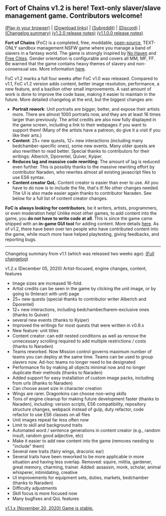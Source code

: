 ## Fort of Chains v1.2 is here! Text-only slaver/slave management game. Contributors welcome!

[(Play in your browser)](https://darkofoc.itch.io/fort-of-chains) |
[(Download links)](https://www.reddit.com/r/FortOfChains/comments/jlhivr/fort_of_chains_and_download_link/) |
[(Subreddit)](https://www.reddit.com/r/FortOfChains/) |
[(Discord)](https://discord.gg/PTD9D7mZyg) |
[(Changelog summary)](https://gitgud.io/darkofocdarko/foc/-/blob/master/docs/changelog_summary.md)
[(v1.2.0 release notes)](https://gitgud.io/darkofocdarko/foc/-/blob/master/docs/update/readme_1_2.md)
[(v1.1.0.0 release notes)](https://gitgud.io/darkofocdarko/foc/-/blob/master/docs/update/readme_1_1.md)

**Fort of Chains** (FoC) is a completed, free, moddable,
[open-source](https://gitgud.io/darkofocdarko/foc),
TEXT-ONLY
sandbox management NSFW game where you manage a band of slavers in a fantasy world.
The game is strongly inspired by
[No Haven](https://www.patreon.com/bedlamgames)
and [Free Cities](https://www.reddit.com/r/freecitiesgame/).
Gender orientation is configurable and covers all MM, MF, FF.
Be warned that the game contains heavy themes of slavery and non-consensual sex.
More information 
[here](https://www.reddit.com/r/FortOfChains/comments/jlhivr/fort_of_chains_and_download_link/).

FoC v1.2 marks a full four weeks after FoC v1.0 was released.
Compared to v1.1, FoC v1.2 version adds content, better image resolution,
performance, a new feature, and a bazilion
other small improvements.
A vast amount of work is done to improve the code base, making it easier to maintain in the future.
More detailed changelog at the end, but the biggest changes are:

- **Portrait rework**: Unit portraits are bigger, better, and expose their artists more. There are almost 1000 portraits now, and they are at least 16 times larger than previously. The artist credits are also now fully displayed in the game screen, including a link to their webpages if you want to support them! (Many of the artists have a patreon, do give it a visit if you like their arts.)
- **Content**: 25+ new quests, 12+ new interactions (including many bedchamber-specific ones), some new events. Many older quests are also rewritten to read better. Special thanks to contributors for their writings: Alberich, Dporentel, Quiver, Kyiper.
- **Reduces lag and massive code rewriting**: The amount of lag is reduced even further. This is possibly thanks to the massive rewriting effort by contributor Naraden, who rewrites almost all existing javascript files to use ES6 syntax.
- **Content creator QoL**: Content creator is easier than ever to use. All you have to do now is to include the file, that's it! No other changes needed. The UI is also made easier again thanks to contributor Naraden. See below for a full list of content creator changes.


**FoC is always looking for contributors**,
be it writers, artists, programmers, or even moderation help!
Unlike most other games, to add content into the game, you **do not have to write code at all**.
This is since the game came shipped with an **in-game GUI tool** for
adding content.
More details [here](https://gitgud.io/darkofocdarko/foc).
As of v1.2,
there have been over ten people who have contributed content into the game,
while much more have helped playtesting, giving feedbacks, and reporting bugs.

---

Changelog summary from v1.1 (which was released two weeks ago):
[(Full changelog)](https://gitgud.io/darkofocdarko/foc/-/blob/master/changelog.txt)

v1.2.x (December 05, 2020) Artist-focused, engine changes, content, features

- Image sizes are increased 16-fold.
- Artist credits can be seen in the game by clicking the unit image, or by going to (Interact with unit) page
- 25+ new quests (special thanks to contributor writer Alberich and Dporentel)
- 12+ new interactions, including bedchamber/harem-exclusive ones (thanks to Quiver)
- several new events (thanks to Kyiper)
- Improved the writings for most quests that were written in v0.9.x
- New feature: unit titles
- Content creator: can edit nested conditions as well as remove the unnecessary scrolling required to add multiple restrictions / costs (thanks to Naraden)
- Teams reworked. Now Mission control governs maximum number of teams you can deploy at the same time. Teams can
be used to group slavers now. Ad-hoc teams no longer need to be designated
- Performance fix by making all objects minimal now and no longer duplicate their methods (thanks to Naraden)
- Added support for easy installation of custom image packs, including from urls (thanks to Naraden)
- Can choose asset size in character creation
- Wings are rarer. Dragonkins can choose non-wing skills
- Tons of engine cleanup for making future development faster (thanks to Naraden), including: version scripts, ES6 compatibility, repository structure changes, webpack instead of gulp, duty refactor, code refactor to use ES6 classes on all files
- Unit images repeat far less often now
- Limit to skill and background traits
- Automated word / sentence generations in content creator (e.g., random insult, random good adjective, etc)
- Make it easier to add new content into the game (removes needing to "include" them)
- Several new traits (fairy wings, draconic ear)
- Several traits have been reworked to be more applicable in more situation and having less overlap. Removed: squire, militia, gardener, great memory, charming, trainer. Added: assassin, monk, scholar, animal whisperer, intimidating, creative
- UI improvements for equipment sets, duties, markets, bedchamber (thanks to Naraden)
- Difficulty adjustments
- Skill focus is more focused now
- Many bugfixes and QoL features

[v1.1.x (November 20, 2020) Game is stable.](https://gitgud.io/darkofocdarko/foc/-/blob/master/docs/changelog_summary.md)

